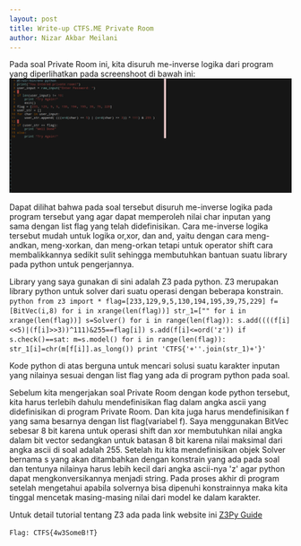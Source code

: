 ```yaml
---
layout: post
title: Write-up CTFS.ME Private Room
author: Nizar Akbar Meilani
---
```

Pada soal Private Room ini, kita disuruh me-inverse logika dari program yang diperlihatkan pada screenshoot di bawah ini:
![privateroom screenshoot](https://raw.githubusercontent.com/nizarakbarm/nizarakbarm.github.io/master/images/privateroom.png "Screenshoot Private Room")

Dapat dilihat bahwa pada soal tersebut disuruh me-inverse logika pada program tersebut yang agar dapat memperoleh nilai char inputan yang sama dengan list flag yang telah didefinisikan. Cara me-inverse logika tersebut mudah untuk logika or,xor, dan and, yaitu dengan cara meng-andkan, meng-xorkan, dan meng-orkan tetapi untuk operator shift cara membalikkannya sedikit sulit sehingga membutuhkan bantuan suatu library pada python untuk pengerjannya.

Library yang saya gunakan di sini adalah Z3 pada python. Z3 merupakan library python untuk solver dari suatu operasi dengan beberapa konstrain.
`python
from z3 import *
flag=[233,129,9,5,130,194,195,39,75,229]
f=[BitVec(i,8) for i in xrange(len(flag))]
str_1=["" for i in xrange(len(flag))]
s=Solver()
for i in range(len(flag)):
    s.add((((f[i]<<5)|(f[i]>>3))^111)&255==flag[i])
    s.add(f[i]<=ord('z'))
if s.check()==sat:
    m=s.model()
    for i in range(len(flag)):
        str_1[i]=chr(m[f[i]].as_long())
    print 'CTFS{'+''.join(str_1)+'}'
`

Kode python di atas berguna untuk mencari solusi suatu karakter inputan yang nilainya sesuai dengan list flag yang ada di program python pada soal.

Sebelum kita mengerjakan soal Private Room dengan kode python tersebut, kita harus terlebih dahulu mendefinisikan flag dalam angka ascii yang didefinisikan di program Private Room. Dan kita juga harus mendefinisikan f yang sama besarnya dengan list flag(variabel f). Saya menggunakan BitVec sebesar 8 bit karena untuk operasi shift dan xor membutuhkan nilai angka dalam bit vector sedangkan untuk batasan 8 bit karena nilai maksimal dari angka ascii di soal adalah 255. Setelah itu kita mendefinisikan objek Solver bernama s yang akan ditambahkan dengan konstrain yang ada pada soal dan tentunya nilainya harus lebih kecil dari angka ascii-nya 'z' agar python dapat mengkonversikannya menjadi string. Pada proses akhir di program setelah mengetahui apabila solvernya bisa dipenuhi konstrainnya maka kita tinggal mencetak masing-masing nilai dari model ke dalam karakter.

Untuk detail tutorial tentang Z3 ada pada link website ini [Z3Py Guide](https://ericpony.github.io/z3py-tutorial/guide-examples.htm)

`Flag: CTFS{4w3SomeB!T}`

